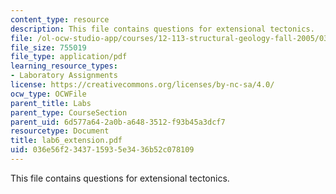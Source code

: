 ```yaml
---
content_type: resource
description: This file contains questions for extensional tectonics.
file: /ol-ocw-studio-app/courses/12-113-structural-geology-fall-2005/036e56f2343715935e3436b52c078109_lab6_extension.pdf
file_size: 755019
file_type: application/pdf
learning_resource_types:
- Laboratory Assignments
license: https://creativecommons.org/licenses/by-nc-sa/4.0/
ocw_type: OCWFile
parent_title: Labs
parent_type: CourseSection
parent_uid: 6d577a64-2a0b-a648-3512-f93b45a3dcf7
resourcetype: Document
title: lab6_extension.pdf
uid: 036e56f2-3437-1593-5e34-36b52c078109
---
```

This file contains questions for extensional tectonics.